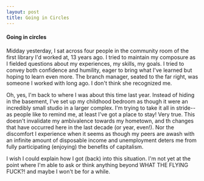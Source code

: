 ```yaml
---
layout: post
title: Going in Circles
---
```


<h4>Going in circles</h4>

Midday yesterday, I sat across four people in the community room of the first library I'd worked at, 13 years ago.  I tried to maintain my composure as I fielded questions about my experiences, my skills, my goals. I tried to convey both confidence and humility, eager to bring what I've learned but hoping to learn even more. The branch manager, seated to the far right, was someone I worked with long ago. I don't think she recognized me.

Oh, yes, I'm back to where I was about this time last year. Instead of hiding in the basement, I've set up my childhood bedroom as though it were an incredibly small studio in a larger complex. I'm trying to take it all in stride--as people like to remind me, at least I've got a place to stay! Very true. This doesn't invalidate my ambivalence towards my hometown, and th changes that have occurred here in the last decade (or year, even!). Nor the discomfort I experience when it seems as though my peers are awash with an infinite amount of disposable income and unemployment deters me from fully participating (enjoying) the benefits of capitalism.

I wish I could explain how I got (back) into this situation. I'm not yet at the point where I'm able to ask or think anything beyond WHAT THE FLYING FUCK?! and maybe I won't be for a while. 
